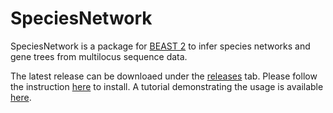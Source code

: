 # SpeciesNetwork

SpeciesNetwork is a package for [BEAST 2](https://www.beast2.org) to infer species networks and gene trees from multilocus sequence data.

The latest release can be downloaed under the [releases](https://github.com/zhangchicool/speciesnetwork/releases) tab. Please follow the instruction [here](https://www.beast2.org/managing-packages/) to install. A tutorial demonstrating the usage is available [here](https://github.com/zhangchicool/speciesnetwork/blob/master/tutorial/tutorial.pdf). 

